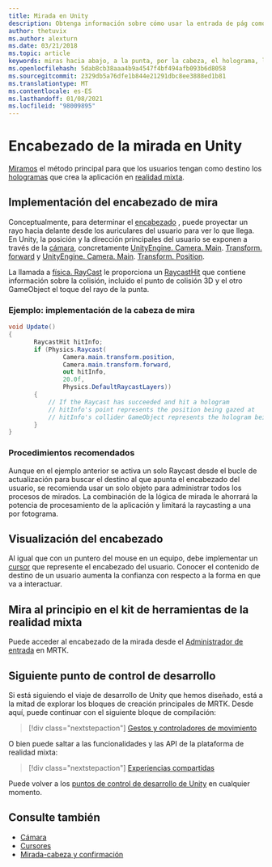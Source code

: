 ```yaml
---
title: Mirada en Unity
description: Obtenga información sobre cómo usar la entrada de pág como método principal para que los usuarios tengan como destino los hologramas que crea la aplicación en realidad mixta.
author: thetuvix
ms.author: alexturn
ms.date: 03/21/2018
ms.topic: article
keywords: miras hacia abajo, a la punta, por la cabeza, el holograma, la realidad mixta, el casco de realidad mixta, el casco de realidad mixta de Windows, el casco de realidad virtual, MRTK, el kit de herramientas de realidad mixta
ms.openlocfilehash: 5dab8cb38aaa4b9a4547f4bf494afb093b6d8058
ms.sourcegitcommit: 2329db5a76dfe1b844e21291dbc8ee3888ed1b81
ms.translationtype: MT
ms.contentlocale: es-ES
ms.lasthandoff: 01/08/2021
ms.locfileid: "98009895"
---
```

# <a name="head-gaze-in-unity"></a>Encabezado de la mirada en Unity

[Miramos](../../design/gaze-and-commit.md) el método principal para que los usuarios tengan como destino los [hologramas](../../discover/hologram.md) que crea la aplicación en [realidad mixta](../../discover/mixed-reality.md).

## <a name="implementing-head-gaze"></a>Implementación del encabezado de mira

Conceptualmente, para determinar el [encabezado](../../design/gaze-and-commit.md) , puede proyectar un rayo hacia delante desde los auriculares del usuario para ver lo que llega. En Unity, la posición y la dirección principales del usuario se exponen a través de la [cámara](camera-in-unity.md), concretamente [UnityEngine. Camera. Main](https://docs.unity3d.com/ScriptReference/Camera-main.html). [Transform. forward](https://docs.unity3d.com/ScriptReference/Transform-forward.html) y [UnityEngine. Camera. Main](https://docs.unity3d.com/ScriptReference/Camera-main.html). [Transform. Position](https://docs.unity3d.com/ScriptReference/Transform-position.html).

La llamada a [física. RayCast](https://docs.unity3d.com/ScriptReference/Physics.Raycast.html) le proporciona un [RaycastHit](https://docs.unity3d.com/ScriptReference/RaycastHit.html) que contiene información sobre la colisión, incluido el punto de colisión 3D y el otro GameObject el toque del rayo de la punta.

### <a name="example-implement-head-gaze"></a>Ejemplo: implementación de la cabeza de mira

```cs
void Update()
{
       RaycastHit hitInfo;
       if (Physics.Raycast(
               Camera.main.transform.position,
               Camera.main.transform.forward,
               out hitInfo,
               20.0f,
               Physics.DefaultRaycastLayers))
       {
           // If the Raycast has succeeded and hit a hologram
           // hitInfo's point represents the position being gazed at
           // hitInfo's collider GameObject represents the hologram being gazed at
       }
}
```

### <a name="best-practices"></a>Procedimientos recomendados

Aunque en el ejemplo anterior se activa un solo Raycast desde el bucle de actualización para buscar el destino al que apunta el encabezado del usuario, se recomienda usar un solo objeto para administrar todos los procesos de mirados. La combinación de la lógica de mirada le ahorrará la potencia de procesamiento de la aplicación y limitará la raycasting a una por fotograma.

## <a name="visualizing-head-gaze"></a>Visualización del encabezado

Al igual que con un puntero del mouse en un equipo, debe implementar un [cursor](../../design/cursors.md) que represente el encabezado del usuario. Conocer el contenido de destino de un usuario aumenta la confianza con respecto a la forma en que va a interactuar.

## <a name="head-gaze-in-the-mixed-reality-toolkit"></a>Mira al principio en el kit de herramientas de la realidad mixta 
Puede acceder al encabezado de la mirada desde el [Administrador de entrada](https://microsoft.github.io/MixedRealityToolkit-Unity/Documentation/Input/Overview.html) en MRTK.

## <a name="next-development-checkpoint"></a>Siguiente punto de control de desarrollo

Si está siguiendo el viaje de desarrollo de Unity que hemos diseñado, está a la mitad de explorar los bloques de creación principales de MRTK. Desde aquí, puede continuar con el siguiente bloque de compilación:

> [!div class="nextstepaction"]
> [Gestos y controladores de movimiento](gestures-and-motion-controllers-in-unity.md)

O bien puede saltar a las funcionalidades y las API de la plataforma de realidad mixta:

> [!div class="nextstepaction"]
> [Experiencias compartidas](shared-experiences-in-unity.md)

Puede volver a los [puntos de control de desarrollo de Unity](unity-development-overview.md#2-core-building-blocks) en cualquier momento.

## <a name="see-also"></a>Consulte también
* [Cámara](camera-in-unity.md)
* [Cursores](../../design/cursors.md)
* [Mirada-cabeza y confirmación](../../design/gaze-and-commit.md)
